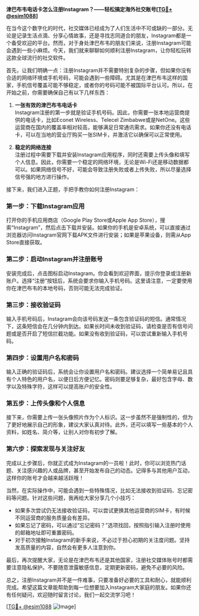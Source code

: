 **津巴布韦电话卡怎么注册Instagram？——轻松搞定海外社交账号[[TG💪+ @esim1088](https://t.me/s/esim1088)]**

在当今这个数字化的时代，社交媒体已经成为了人们生活中不可或缺的一部分。无论是记录生活点滴、分享心情故事，还是寻找志同道合的朋友，Instagram都是一个备受欢迎的平台。然而，对于身处津巴布韦的朋友们来说，注册Instagram可能会遇到一些小麻烦。今天，我们就来聊聊如何顺利注册Instagram，让你轻松玩转这款全球流行的社交软件。

首先，让我们明确一点：注册Instagram并不需要特别复杂的步骤，但如果你没有合适的网络环境或手机号码，可能会遇到一些障碍。尤其是在津巴布韦这样的国家，手机信号覆盖可能不够稳定，或者你的号码可能不被国际平台认可。所以，在开始之前，你需要确保自己有以下几样东西：

1. **一张有效的津巴布韦电话卡**  
   Instagram注册的第一步就是验证手机号码。因此，你需要一张本地运营商提供的电话卡，比如Econet Wireless、Telecel Zimbabwe或是NetOne。这些运营商在国内的覆盖率相对较高，能够满足日常通讯需求。如果你还没有电话卡，可以在当地的营业厅购买一张SIM卡，并激活它以确保可以正常使用。

2. **稳定的网络连接**  
   注册过程中需要下载并安装Instagram应用程序，同时还需要上传头像和填写个人信息。因此，你需要一个稳定的网络环境，无论是Wi-Fi还是移动数据都可以。如果网络信号不好，可能会导致注册失败或者上传失败，所以尽量选择信号强的地方进行操作。

接下来，我们进入正题，手把手教你如何注册Instagram：

### 第一步：下载Instagram应用  
打开你的手机应用商店（Google Play Store或Apple App Store），搜索“Instagram”，然后点击下载并安装。如果你的手机是安卓系统，可以直接通过浏览器访问Instagram官网下载APK文件进行安装；如果是苹果设备，则需从App Store直接获取。

### 第二步：启动Instagram并注册账号  
安装完成后，点击图标启动Instagram。你会看到欢迎界面，提示你登录或注册新账户。选择“注册”按钮后，系统会要求你输入手机号码。这里请注意，一定要使用你在津巴布韦的本地号码，否则可能无法完成验证。

### 第三步：接收验证码  
输入手机号码后，Instagram会向该号码发送一条包含验证码的短信。通常情况下，这条短信会在几分钟内到达。如果长时间未收到验证码，请检查是否有信号问题或是否开启了短信拦截功能。如果没有收到验证码，可以尝试重新输入手机号码。

### 第四步：设置用户名和密码  
输入正确的验证码后，系统会让你设置用户名和密码。建议选择一个简单易记且具有个人特色的用户名，以便日后方便记忆。密码则要足够复杂，最好包含字母、数字以及特殊字符，这样可以提高账户的安全性。

### 第五步：上传头像和个人信息  
接下来，你需要上传一张头像照片作为个人标识。这一步虽然不是强制性的，但为了更好地展示自己的形象，建议大家认真对待。此外，还可以填写一些基本的个人资料，如姓名、简介等，让别人对你有初步了解。

### 第六步：探索发现与关注好友  
完成以上步骤后，你就正式成为Instagram的一员啦！此时，你可以浏览热门话题、关注感兴趣的人或品牌，甚至开始发布自己的动态。记得多与其他用户互动，这样你的账号才会越来越活跃哦！

当然，在实际操作中，可能会遇到一些特殊情况，比如无法接收到验证码、忘记密码等问题。针对这些问题，我再给大家分享几个小技巧：

- 如果多次尝试仍无法接收验证码，可以尝试更换其他运营商的SIM卡，有时候不同运营商的服务质量会有差异。
- 如果忘记了密码，可以通过“忘记密码？”选项找回，按照指引输入注册时使用的邮箱地址即可重置密码。
- 对于初次接触Instagram的新手来说，不必过于担心初期的关注度问题。坚持发高质量的内容，自然会有更多人注意到你。

最后，再次提醒大家，无论是在津巴布韦还是其他国家，注册社交媒体账号时都需要注意隐私保护。不要随意泄露敏感信息，定期更新密码，避免不必要的风险。

总之，注册Instagram并不是一件难事，只要准备好必要的工具和耐心，就能顺利完成。希望这篇文章能帮助到每一位想要加入Instagram大家庭的朋友。如果你还有任何疑问，欢迎随时留言讨论，我们一起交流学习吧！

[[TG💪+ @esim1088](https://t.me/s/esim1088) ![Image](https://i.postimg.cc/4NQfJmqS/Snipaste-2025-05-13-00-14-12.png)]